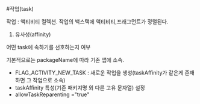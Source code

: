 #작업(task)

작업 : 액티비티 컬렉션. 작업의 백스택에 액티비티,프래그먼트가 정렬된다.

1.	유사성(affinity)

어떤 task에 속하기를 선호하는지 여부

기본적으로는 packageName에 따라 기존 앱에 소속.

-	FLAG_ACTIVITY_NEW_TASK : 새로운 작업을 생성(taskAffinity가 같은게 존재하면 그 작업으로 소속)
-	taskAffinity 특성(기존 패키지명 외 다른 고유 문자열) 설정
-	allowTaskReparenting ="true"
